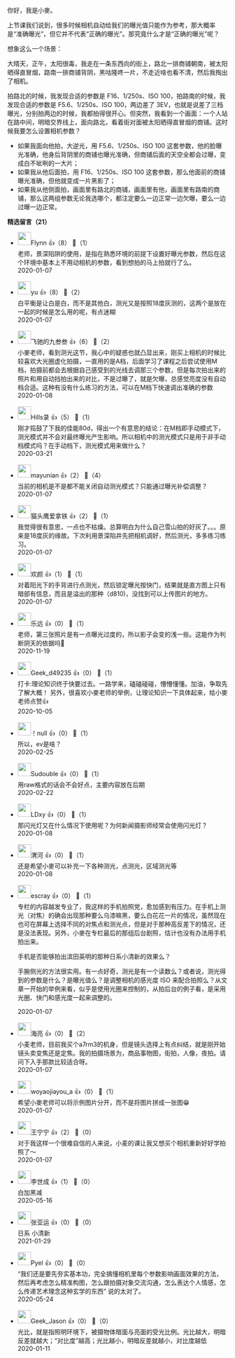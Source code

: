 你好，我是小麥。

上节课我们说到，很多时候相机自动给我们的曝光值只能作为参考，那大概率是“准确曝光”，但它并不代表“正确的曝光”。那究竟什么才是“正确的曝光”呢？

想象这么一个场景：

大晴天，正午，太阳很毒，我走在一条东西向的街上，路北一排商铺朝南，被太阳晒得直冒烟，路南一排商铺背阴，黑咕隆咚一片，不走近啥也看不清，然后我掏出了相机。

拍路北的时候，我发现合适的参数是 F16、1/250s、ISO 100，拍路南的时候，我发现合适的参数是 F5.6、1/250s、ISO 100，两边差了 3EV，也就是说差了三档曝光，分别拍两边的时候，我都拍得很开心。但突然，我看到一个画面：一个人站在路中间，明暗交界线上，面向路北，看着街对面被太阳晒得直冒烟的商铺。这时候我要怎么设置相机参数？

- 如果我面向他拍，大逆光，用 F5.6、1/250s、ISO 100 这套参数，他的脸曝光准确，他身后背阴里的商铺也曝光准确，但商铺后面的天空全都会过曝，变成白不呲咧的一大片；
- 如果我从他后面拍，用 F16、1/250s、ISO 100 这套参数，那么他面前的商铺曝光准确，但他就变成一片黑影了；
- 如果我从他侧面拍，画面里有路北的商铺，画面里有他，画面里有路南的商铺，那么这两组参数无论我选哪个，都注定要么一边正常一边欠曝，要么一边过曝一边正常。
<div><strong>精选留言（21）</strong></div><ul>
<li><img src="" width="30px"><span>Flynn</span> 👍（8） 💬（1）<div>老师，景深陷阱的使用，是指在熟悉环境的前提下设置好曝光参数，然后在这个环境中基本上不用动相机的参数，看到想拍的马上拍就行了么。</div>2020-01-07</li><br/><li><img src="https://static001.geekbang.org/account/avatar/00/11/5f/d5/2fec2911.jpg" width="30px"><span>yu</span> 👍（8） 💬（2）<div>白平衡是让白是白，而不是其他白，测光又是按照18度灰测的，这两个是放在一起的时候是怎么用的呢，有点迷糊</div>2020-01-07</li><br/><li><img src="https://static001.geekbang.org/account/avatar/00/0f/48/8c/6958ac6f.jpg" width="30px"><span>飞驰的九叁叁</span> 👍（6） 💬（2）<div>小麥老师，看到测光这节，我心中的疑惑也就凸显出来，刚买上相机的时候比较喜欢大光圈虚化拍摄，一直用的是A档，后面学习了课程之后尝试使用M档，拍摄前都会去根据自己感受到的光线去调那三个参数，但是每次拍出来的照片和用自动挡拍出来的对比，不是过曝了，就是欠曝，总感觉亮度没有自动档合适。这种有没有什么练习的方法，可以在M档下快速调出准确的参数</div>2020-01-08</li><br/><li><img src="https://static001.geekbang.org/account/avatar/00/0f/42/44/d3d67640.jpg" width="30px"><span>Hills录</span> 👍（5） 💬（1）<div>刚才捣鼓了下我的佳能80d，得出一个有意思的结论：在M档即手动模式下，测光模式并不会对最终曝光产生影响。所以相机中的测光模式只是用于非手动档模式吗？在手动档下，测光模式用来做什么？</div>2020-03-21</li><br/><li><img src="https://static001.geekbang.org/account/avatar/00/10/a9/d1/ffe56a3d.jpg" width="30px"><span>mayunian</span> 👍（2） 💬（4）<div>当前的相机是不是都不能关闭自动测光模式？只能通过曝光补偿调整？</div>2020-01-07</li><br/><li><img src="https://static001.geekbang.org/account/avatar/00/10/e0/26/4942a09e.jpg" width="30px"><span>猫头鹰爱拿铁</span> 👍（2） 💬（1）<div>我觉得很有意思，一点也不枯燥。总算明白为什么自己雪山拍的好灰了。。。原来是18度灰的缘故。下次利用景深陷井先把相机调好，然后测光，多多练习练习。</div>2020-01-07</li><br/><li><img src="http://thirdwx.qlogo.cn/mmopen/vi_32/lfMbV8RibrhFxjILg4550cSo2eKxv6zKkEzDWD8UtGPNZTxwE6OavVPLib40yVegEqGL2AbAUuziaOlic25KZfV8pw/132" width="30px"><span>欢颜</span> 👍（1） 💬（1）<div>对着阳光下的手背进行点测光，然后锁定曝光按快门，结果就是直方图上只有暗部有信息，而且是溢出的那种（d810)，没找到可以上传图片的地方。</div>2020-01-07</li><br/><li><img src="https://static001.geekbang.org/account/avatar/00/23/68/0a/21e587be.jpg" width="30px"><span>乐远</span> 👍（0） 💬（1）<div>老师，第三张照片是有一点曝光过度的，所以影子会变的浅一些。这能作为判断阴天的依据吗🤔</div>2020-11-19</li><br/><li><img src="" width="30px"><span>Geek_d49235</span> 👍（0） 💬（1）<div>打卡:理论知识终于快要过去。一路学来，磕磕碰碰，懵懵懂懂。加油，争取先了解大概！
另外，很喜欢小麥老师的举例，让理论知识一下具体起来，给小麥老师点赞👍</div>2020-10-05</li><br/><li><img src="https://static001.geekbang.org/account/avatar/00/12/f5/73/f7d3a996.jpg" width="30px"><span>！null</span> 👍（0） 💬（1）<div>所以，ev是啥？</div>2020-02-25</li><br/><li><img src="https://static001.geekbang.org/account/avatar/00/14/d6/46/5eb5261b.jpg" width="30px"><span>Sudouble</span> 👍（0） 💬（1）<div>用raw格式的话会不会好点，主要内容放在后期</div>2020-02-22</li><br/><li><img src="https://static001.geekbang.org/account/avatar/00/12/23/66/413c0bb5.jpg" width="30px"><span>LDxy</span> 👍（0） 💬（1）<div>那闪光灯又在什么情况下使用呢？为何新闻摄影师经常会使用闪光灯？</div>2020-01-08</li><br/><li><img src="https://static001.geekbang.org/account/avatar/00/14/ff/1f/4f927519.jpg" width="30px"><span>渭河</span> 👍（0） 💬（1）<div>还是希望小麥可以补充一下各种测光，点测光，区域测光等</div>2020-01-08</li><br/><li><img src="https://static001.geekbang.org/account/avatar/00/0f/92/6d/becd841a.jpg" width="30px"><span>escray</span> 👍（0） 💬（1）<div>专栏的内容越发专业了，我这样的手机拍照党，愈加感到有压力。在手机上测光（对焦）的确会出现那种要么乌漆嘛黑，要么白花花一片的情况，虽然现在也可在屏幕上选择不同的对焦点和测光点，但是对于那种高反差下的情况，还是没法表现。另外，小麥在专栏最后的那组后台剧照，估计也没有办法用手机拍出来。

手机是否能够拍出滨田英明的那种日系小清新的效果么？

手腕侧光的方法很实用。有一点好奇，测光是有一个读数么？或者说，测光得到的参数是什么？是曝光值么？是调整相机的感光度 ISO 来配合拍照么？从文章一开始的举例来看，似乎是使用光圈来控制的，从拍后台的例子看，是采用光圈、快门和感光度一起来调整的。</div>2020-01-07</li><br/><li><img src="https://thirdwx.qlogo.cn/mmopen/vi_32/Q0j4TwGTfTKvnkXZiaop0hRStOP72ZTvia6BeERCcWicbXXDh1N2y8QCIu96qQ2hsOCsH3EB3xVoKjgqLkPZ08ViaA/132" width="30px"><span>海亮</span> 👍（0） 💬（2）<div>小麦老师，目前我买个a7rm3的机身，但是镜头选择上有点纠结，就是刚开始镜头卖变焦还是定焦。我的拍摄场景为，商品事物图，街拍，人像，夜拍。请问下入手那款比较适合呀。</div>2020-01-07</li><br/><li><img src="https://static001.geekbang.org/account/avatar/00/12/e0/c8/1ed9c614.jpg" width="30px"><span>woyaojiayou_a</span> 👍（0） 💬（1）<div>希望小麥老师可以将示例图片分开，而不是将图片拼成一张图😁</div>2020-01-07</li><br/><li><img src="https://static001.geekbang.org/account/avatar/00/1b/65/56/b67fb80e.jpg" width="30px"><span>王宁宁</span> 👍（2） 💬（0）<div>对于我这样一个很难自信的人来说，小麦的课让我又想买个相机重新好好学拍照了～</div>2020-01-07</li><br/><li><img src="" width="30px"><span>李世成</span> 👍（1） 💬（0）<div>白加黑减</div>2020-05-16</li><br/><li><img src="https://static001.geekbang.org/account/avatar/00/1a/45/76/2b1354f6.jpg" width="30px"><span>张亚运</span> 👍（0） 💬（0）<div>日系 小清新</div>2021-01-29</li><br/><li><img src="https://static001.geekbang.org/account/avatar/00/0f/43/65/bf57c323.jpg" width="30px"><span>Pyel</span> 👍（0） 💬（0）<div>“我们还是要先夯实基本功，完全搞懂相机里每个参数影响画面效果的方法，然后再考虑怎么精准构图，怎么跟拍摄对象交流沟通，怎么表达个人情感，怎么传递艺术理念这种玄学的东西”
说的太对了。</div>2020-05-24</li><br/><li><img src="https://static001.geekbang.org/account/avatar/00/1b/6d/fd/6a0c09e9.jpg" width="30px"><span>Geek_Jason</span> 👍（0） 💬（0）<div>光比，就是指照明环境下，被摄物体暗面与亮面的受光比例。光比越大，明暗反差就越大；“对比度”越高；光比越小，明暗反差就越小，对比度越低</div>2020-01-11</li><br/>
</ul>
